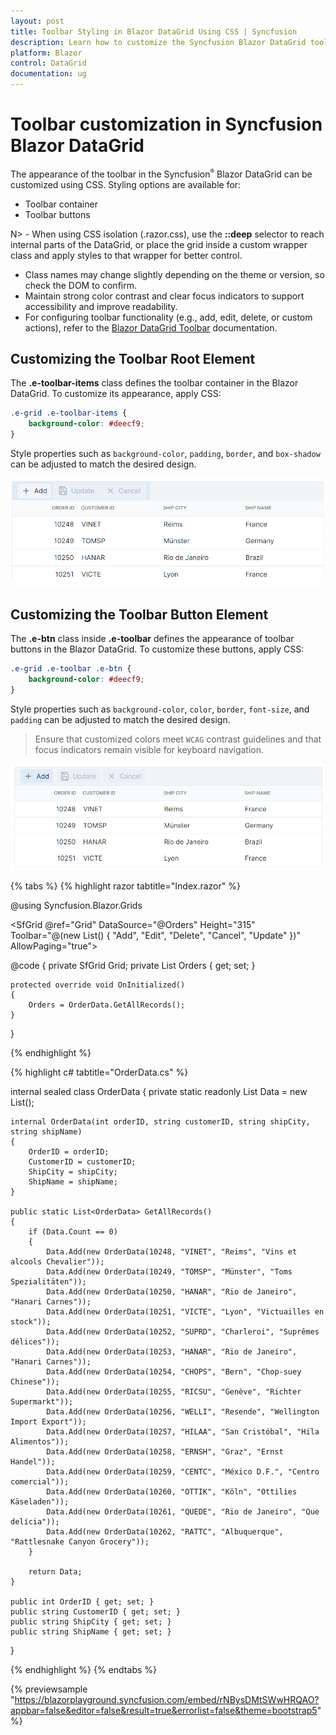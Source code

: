 ```yaml
---
layout: post
title: Toolbar Styling in Blazor DataGrid Using CSS | Syncfusion
description: Learn how to customize the Syncfusion Blazor DataGrid toolbar using CSS, including styling buttons, container, and applying CSS isolation tips.
platform: Blazor
control: DataGrid
documentation: ug
---
```


# Toolbar customization in Syncfusion Blazor DataGrid

The appearance of the toolbar in the Syncfusion<sup style="font-size:70%">&reg;</sup> Blazor DataGrid can be customized using CSS. Styling options are available for:

- Toolbar container
- Toolbar buttons

N> - When using CSS isolation (.razor.css), use the **::deep** selector to reach internal parts of the DataGrid, or place the grid inside a custom wrapper class and apply styles to that wrapper for better control.
- Class names may change slightly depending on the theme or version, so check the DOM to confirm. 
- Maintain strong color contrast and clear focus indicators to support accessibility and improve readability.
- For configuring toolbar functionality (e.g., add, edit, delete, or custom actions), refer to the [Blazor DataGrid Toolbar](https://blazor.syncfusion.com/documentation/datagrid/tool-bar) documentation.

## Customizing the Toolbar Root Element

The **.e-toolbar-items** class defines the toolbar container in the Blazor DataGrid. To customize its appearance, apply CSS:

```css
.e-grid .e-toolbar-items {
    background-color: #deecf9;
}
```

Style properties such as `background-color`, `padding`, `border`, and `box-shadow` can be adjusted to match the desired design.

![Grid toolbar root element](../images/style-and-appearance/grid-toolbar-root-element.png)

## Customizing the Toolbar Button Element

The **.e-btn** class inside **.e-toolbar** defines the appearance of toolbar buttons in the Blazor DataGrid. To customize these buttons, apply CSS:

```css
.e-grid .e-toolbar .e-btn {
    background-color: #deecf9;
}
```

Style properties such as `background-color`, `color`, `border`, `font-size`, and `padding` can be adjusted to match the desired design.

> Ensure that customized colors meet `WCAG` contrast guidelines and that focus indicators remain visible for keyboard navigation.

![Grid toolbar button element](../images/style-and-appearance/grid-toolbar-button-element.png)


{% tabs %}
{% highlight razor tabtitle="Index.razor" %}

@using Syncfusion.Blazor.Grids

<SfGrid @ref="Grid" DataSource="@Orders" Height="315" Toolbar="@(new List<string>() { "Add", "Edit", "Delete", "Cancel", "Update" })" AllowPaging="true">
    <GridPageSettings PageSize="8"></GridPageSettings>
    <GridEditSettings AllowAdding="true" AllowEditing="true" AllowDeleting="true"></GridEditSettings>
    <GridColumns>
        <GridColumn Field=@nameof(OrderData.OrderID) HeaderText="Order ID" TextAlign="Syncfusion.Blazor.Grids.TextAlign.Right" Width="140"></GridColumn>
        <GridColumn Field=@nameof(OrderData.CustomerID) HeaderText="Customer ID" Width="120"></GridColumn>
        <GridColumn Field=@nameof(OrderData.ShipCity) HeaderText="Ship City" Width="100"></GridColumn>
        <GridColumn Field=@nameof(OrderData.ShipName) HeaderText="Ship Name" Width="100"></GridColumn>
    </GridColumns>
</SfGrid>

<style>
   .e-grid .e-toolbar-items {
        background-color: #deecf9;
    }
   .e-grid .e-toolbar .e-btn {
        background-color: #c8ddf1;
    }
</style>

@code {
    private SfGrid<OrderData> Grid;
    private List<OrderData> Orders { get; set; }

    protected override void OnInitialized()
    {
        Orders = OrderData.GetAllRecords();
    }
}

{% endhighlight %}

{% highlight c# tabtitle="OrderData.cs" %}

internal sealed class OrderData
{
    private static readonly List<OrderData> Data = new List<OrderData>();

    internal OrderData(int orderID, string customerID, string shipCity, string shipName)
    {
        OrderID = orderID;
        CustomerID = customerID;
        ShipCity = shipCity;
        ShipName = shipName;
    }

    public static List<OrderData> GetAllRecords()
    {
        if (Data.Count == 0)
        {
            Data.Add(new OrderData(10248, "VINET", "Reims", "Vins et alcools Chevalier"));
            Data.Add(new OrderData(10249, "TOMSP", "Münster", "Toms Spezialitäten"));
            Data.Add(new OrderData(10250, "HANAR", "Rio de Janeiro", "Hanari Carnes"));
            Data.Add(new OrderData(10251, "VICTE", "Lyon", "Victuailles en stock"));
            Data.Add(new OrderData(10252, "SUPRD", "Charleroi", "Suprêmes délices"));
            Data.Add(new OrderData(10253, "HANAR", "Rio de Janeiro", "Hanari Carnes"));
            Data.Add(new OrderData(10254, "CHOPS", "Bern", "Chop-suey Chinese"));
            Data.Add(new OrderData(10255, "RICSU", "Genève", "Richter Supermarkt"));
            Data.Add(new OrderData(10256, "WELLI", "Resende", "Wellington Import Export"));
            Data.Add(new OrderData(10257, "HILAA", "San Cristóbal", "Hila Alimentos"));
            Data.Add(new OrderData(10258, "ERNSH", "Graz", "Ernst Handel"));
            Data.Add(new OrderData(10259, "CENTC", "México D.F.", "Centro comercial"));
            Data.Add(new OrderData(10260, "OTTIK", "Köln", "Ottilies Käseladen"));
            Data.Add(new OrderData(10261, "QUEDE", "Rio de Janeiro", "Que delícia"));
            Data.Add(new OrderData(10262, "RATTC", "Albuquerque", "Rattlesnake Canyon Grocery"));
        }

        return Data;
    }

    public int OrderID { get; set; }
    public string CustomerID { get; set; }
    public string ShipCity { get; set; }
    public string ShipName { get; set; }
}

{% endhighlight %}
{% endtabs %}

{% previewsample "https://blazorplayground.syncfusion.com/embed/rNBysDMtSWwHRQAO?appbar=false&editor=false&result=true&errorlist=false&theme=bootstrap5" %}